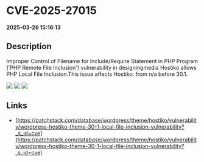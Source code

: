 # CVE-2025-27015

**2025-03-26 15:16:13**

## Description
Improper Control of Filename for Include/Require Statement in PHP Program ('PHP Remote File Inclusion') vulnerability in designingmedia Hostiko allows PHP Local File Inclusion.This issue affects Hostiko: from n/a before 30.1.

![](https://img.shields.io/static/v1?label=Score&message=7.5&color=red)
![](https://img.shields.io/static/v1?label=Severity&message=HIGH&color=red)
![](https://img.shields.io/static/v1?label=CWE&message=RFI&color=green)

## Links
- [https://patchstack.com/database/wordpress/theme/hostiko/vulnerability/wordpress-hostiko-theme-30-1-local-file-inclusion-vulnerability?_s_id=cve](https://patchstack.com/database/wordpress/theme/hostiko/vulnerability/wordpress-hostiko-theme-30-1-local-file-inclusion-vulnerability?_s_id=cve)
